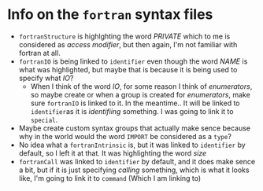 # Info on the `fortran` syntax files
- `fortranStructure` is highlghting the word *PRIVATE* which to me is
    considered as *access modifier*, but then again, I'm not familiar with
    fortran at all.
- `fortranIO` is being linked to `identifier` even though the word *NAME* is what
    was highlighted, but maybe that is because it is being used to specify what
    *IO*?
  - When I think of the word *IO*, for some reason I think of *enumerators*, so
      maybe create or when a group is created for *enumerators*, make sure
      `fortranIO` is linked to it.  In the meantime..  It will be linked to
      `identifier`as it is *identifiing* something.  I was going to link it to
      `special`.
- Maybe create custom syntax groups that actually make sence because why in the
    world would the word `IMPORT` be considered as a `type`?
- No idea what a `fortranIntrinsic` is, but it was linked to `identifier` by
    default, so I left it at that.  It was highlighting the word *size*
- `fortranCall` was linked to `identifier` by default, and it does make sence a
    bit, but if it is just specifying *calling* something, which is what it
    looks like, I'm going to link it to `command` (Which I am linking to)
